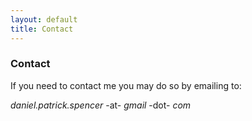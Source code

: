 ```yaml
---
layout: default
title: Contact
---
```


### Contact

If you need to contact me you may do so by emailing to:

_daniel.patrick.spencer_ -at- _gmail_ -dot- _com_
